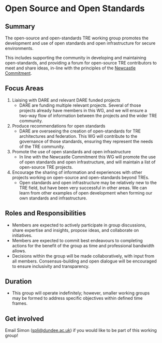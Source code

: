 # Open Source and Open Standards

## Summary

The open-source and open-standards TRE working group promotes the development and use of open standards and open infrastructure for secure environments.

This includes supporting the community in developing and maintaining open-standards, and providing a forum for open-source TRE contributors to meet and share ideas, in-line with the principles of the [Newcastle Commitment](https://github.com/uk-tre/website/blob/main/docs/newcastle-commitment/index.md).

## Focus Areas

1. Liaising with DARE and relevant DARE funded projects
   - DARE are funding multiple relevant projects. Several of those projects already have members in this WG, and we will ensure a two-way flow of information between the projects and the wider TRE community.
2. Produce recommendations for open standards
   - DARE are overseeing the creation of open-standards for TRE architectures and federation.
     This WG will contribute to the governance of those standards, ensuring they represent the needs of the TRE community.
3. Promote the use of open standards and open infrastructure
   - In line with the Newcastle Commitment this WG will promote the use of open standards and open infrastructure, and will maintain a list of open-source TRE projects.
4. Encourage the sharing of information and experiences with other projects working on open-source and open-standards beyond TREs.
   - Open standards and open infrastructure may be relatively new to the TRE field, but have been very successful in other areas.
     We can learn from other examples of open development when forming our own standards and infrastructure.

## Roles and Responsibilities

- Members are expected to actively participate in group discussions, share expertise and insights, propose ideas, and collaborate on initiatives.
- Members are expected to commit best endeavours to completing actions for the benefit of the group as time and professional bandwidth allows.
- Decisions within the group will be made collaboratively, with input from all members. Consensus-building and open dialogue will be encouraged to ensure inclusivity and transparency.

## Duration

- This group will operate indefinitely; however, smaller working groups may be formed to address specific objectives within defined time frames.

## Get involved

Email Simon (spli@dundee.ac.uk) if you would like to be part of this working group!

